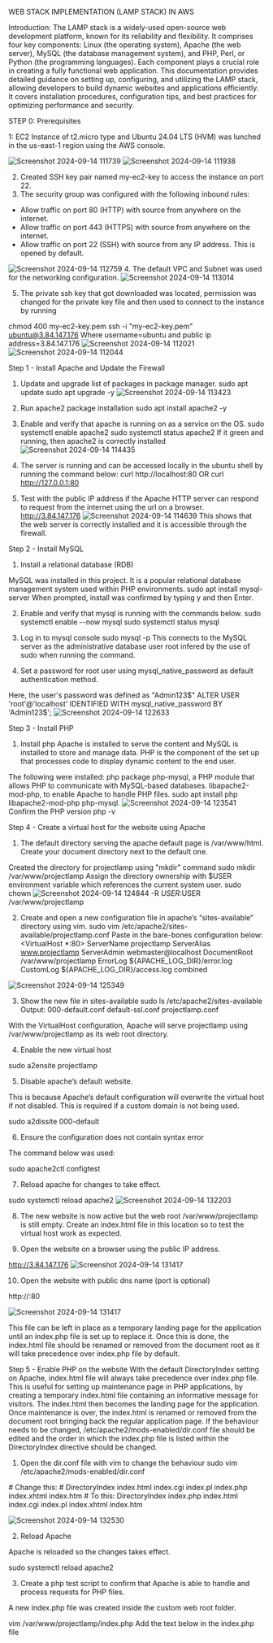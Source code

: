 WEB STACK IMPLEMENTATION (LAMP STACK) IN AWS

Introduction:
The LAMP stack is a widely-used open-source web development platform, known for its reliability and flexibility. It comprises four key components: Linux (the operating system), Apache (the web server), MySQL (the database management system), and PHP, Perl, or Python (the programming languages). Each component plays a crucial role in creating a fully functional web application. This documentation provides detailed guidance on setting up, configuring, and utilizing the LAMP stack, allowing developers to build dynamic websites and applications efficiently. It covers installation procedures, configuration tips, and best practices for optimizing performance and security.

STEP 0: Prerequisites

1: EC2 Instance of t2.micro type and Ubuntu 24.04 LTS (HVM) was lunched in the us-east-1 region using the AWS console.


![Screenshot 2024-09-14 111739](https://github.com/user-attachments/assets/9391bb31-dcb2-4a67-9884-001b3afc3081)
![Screenshot 2024-09-14 111938](https://github.com/user-attachments/assets/e9702aa4-3799-4ce9-af66-222f5b295ed8)

2. Created SSH key pair named my-ec2-key to access the instance on port 22.
3.  The security group was configured with the following inbound rules:
  - Allow traffic on port 80 (HTTP) with source from anywhere on the internet.
  - Allow traffic on port 443 (HTTPS) with source from anywhere on the internet.
  - Allow traffic on port 22 (SSH) with source from any IP address. This is opened by default.

![Screenshot 2024-09-14 112759](https://github.com/user-attachments/assets/a7f792cf-25bf-4fb5-8319-2b2208bf6424)
4. The default VPC and Subnet was used for the networking configuration.
![Screenshot 2024-09-14 113014](https://github.com/user-attachments/assets/8d203e37-44f2-4746-81a3-af373b2dd5ec)

5. The private ssh key that got downloaded was located, permission was changed for the private key file and then used to connect to the instance by running

chmod 400 my-ec2-key.pem
ssh -i "my-ec2-key.pem" ubuntu@3.84.147.176
Where username=ubuntu and public ip address=3.84.147.176
![Screenshot 2024-09-14 112021](https://github.com/user-attachments/assets/ca7788a0-3b4c-49ce-8bd6-e4f777a3fb90)
![Screenshot 2024-09-14 112044](https://github.com/user-attachments/assets/04f052fd-9b69-41a2-94eb-2d7978f06595)

Step 1 - Install Apache and Update the Firewall
1. Update and upgrade list of packages in package manager.
   sudo apt update
   sudo apt upgrade -y
![Screenshot 2024-09-14 113423](https://github.com/user-attachments/assets/2435a41a-05b6-4eed-b8ef-38a7c3411043)

2. Run apache2 package installation
  sudo apt install apache2 -y
3. Enable and verify that apache is running on as a service on the OS.
   sudo systemctl enable apache2
   sudo systemctl status apache2
If it green and running, then apache2 is correctly installed
![Screenshot 2024-09-14 114435](https://github.com/user-attachments/assets/cc3f0b26-aa3c-4ea8-8c01-cd1a9ab3f915)

4. The server is running and can be accessed locally in the ubuntu shell by running the command below:
   curl http://localhost:80
  OR
  curl http://127.0.0.1:80
5. Test with the public IP address if the Apache HTTP server can respond to request from the internet using the url on a browser.
 http://3.84.147.176
![Screenshot 2024-09-14 114639](https://github.com/user-attachments/assets/02483603-b2d0-4f22-9fd1-03a98a8e9a21)
This shows that the web server is correctly installed and it is accessible through the firewall.

Step 2 - Install MySQL
1. Install a relational database (RDB)

MySQL was installed in this project. It is a popular relational database management system used within PHP environments.
  sudo apt install mysql-server
When prompted, install was confirmed by typing y and then Enter.

2. Enable and verify that mysql is running with the commands below.
   sudo systemctl enable --now mysql
   sudo systemctl status mysql

3.  Log in to mysql console
   sudo mysql -p
This connects to the MySQL server as the administrative database user root infered by the use of sudo when running the command.

4. Set a password for root user using mysql_native_password as default authentication method.

Here, the user's password was defined as "Admin123$"
  ALTER USER 'root'@'localhost' IDENTIFIED WITH mysql_native_password BY 'Admin123$';
![Screenshot 2024-09-14 122633](https://github.com/user-attachments/assets/a0e6b3bf-b4d7-4732-8519-5473cc04ef23)

Step 3 - Install PHP
1. Install php Apache is installed to serve the content and MySQL is installed to store and manage data. PHP is the component of the set up that processes code to display dynamic content to the end user.

The following were installed:
php package
php-mysql, a PHP module that allows PHP to communicate with MySQL-based databases.
libapache2-mod-php, to enable Apache to handle PHP files.
  sudo apt install php libapache2-mod-php php-mysql.
  ![Screenshot 2024-09-14 123541](https://github.com/user-attachments/assets/dae0af51-1a48-4668-97c8-fbaa5bf929a0)
Confirm the PHP version
php -v

Step 4 - Create a virtual host for the website using Apache
1. The default directory serving the apache default page is /var/www/html. Create your document directory next to the default one.

Created the directory for projectlamp using "mkdir" command
  sudo mkdir /var/www/projectlamp
Assign the directory ownership with $USER environment variable which references the current system user.
  sudo chown
![Screenshot 2024-09-14 124844](https://github.com/user-attachments/assets/f7b65c4d-c348-4f83-8502-86c707ab6950)
 -R $USER:$USER /var/www/projectlamp

2. Create and open a new configuration file in apache’s “sites-available” directory using vim.
   sudo vim /etc/apache2/sites-available/projectlamp.conf
Paste in the bare-bones configuration below:
<VirtualHost *:80>
  ServerName projectlamp
  ServerAlias www.projectlamp
  ServerAdmin webmaster@localhost
  DocumentRoot /var/www/projectlamp
  ErrorLog ${APACHE_LOG_DIR}/error.log
  CustomLog ${APACHE_LOG_DIR}/access.log combined
</VirtualHost>

![Screenshot 2024-09-14 125349](https://github.com/user-attachments/assets/2afaee9c-9f44-4474-a2ae-7949bd9aca78)

3. Show the new file in sites-available
  sudo ls /etc/apache2/sites-available
Output:
000-default.conf default-ssl.conf projectlamp.conf

With the VirtualHost configuration, Apache will serve projectlamp using /var/www/projectlamp as its web root directory.

4. Enable the new virtual host

sudo a2ensite projectlamp

5. Disable apache’s default website.

This is because Apache’s default configuration will overwrite the virtual host if not disabled. This is required if a custom domain is not being used.

sudo a2dissite 000-default

6. Ensure the configuration does not contain syntax error

The command below was used:

sudo apache2ctl configtest

7. Reload apache for changes to take effect.

sudo systemctl reload apache2
![Screenshot 2024-09-14 132203](https://github.com/user-attachments/assets/9f34dfb5-4443-4eaa-a21b-0f1c17ae7b6c)


8. The new website is now active but the web root /var/www/projectlamp is still empty. Create an index.html file in this location so to test the virtual host work as expected.

9. Open the website on a browser using the public IP address.

http://3.84.147.176
![Screenshot 2024-09-14 131417](https://github.com/user-attachments/assets/94c1fc99-77ac-49c2-ac43-ffa9ae745e77)

10. Open the website with public dns name (port is optional)

http://<public-DNS-name>:80

![Screenshot 2024-09-14 131417](https://github.com/user-attachments/assets/619bc5a0-452e-4325-af2e-5998cff5711c)

This file can be left in place as a temporary landing page for the application until an index.php file is set up to replace it. Once this is done, the index.html file should be renamed or removed from the document root as it will take precedence over index.php file by default.

Step 5 - Enable PHP on the website
With the default DirectoryIndex setting on Apache, index.html file will always take precedence over index.php file. This is useful for setting up maintenance page in PHP applications, by creating a temporary index.html file containing an informative message for visitors. The index.html then becomes the landing page for the application. Once maintenance is over, the index.html is renamed or removed from the document root bringing back the regular application page. If the behaviour needs to be changed, /etc/apache2/mods-enabled/dir.conf file should be edited and the order in which the index.php file is listed within the DirectoryIndex directive should be changed.

1. Open the dir.conf file with vim to change the behaviour
  sudo vim /etc/apache2/mods-enabled/dir.conf
  <IfModule mod_dir.c>
  # Change this:
  # DirectoryIndex index.html index.cgi index.pl index.php index.xhtml index.htm
  # To this:
  DirectoryIndex index.php index.html index.cgi index.pl index.xhtml index.htm
</IfModule>

![Screenshot 2024-09-14 132530](https://github.com/user-attachments/assets/944e8f26-6a2d-4c8d-95cf-a5364e39432c)

2. Reload Apache

Apache is reloaded so the changes takes effect.

sudo systemctl reload apache2

3. Create a php test script to confirm that Apache is able to handle and process requests for PHP files.

A new index.php file was created inside the custom web root folder.

vim /var/www/projectlamp/index.php
Add the text below in the index.php file

<?php
phpinfo();

![Screenshot 2024-09-14 132819](https://github.com/user-attachments/assets/357c441e-2b96-45ae-aa95-199d242147b7)
4. Now refresh the page

![Screenshot 2024-09-14 132903](https://github.com/user-attachments/assets/baadcf1b-e7c4-4310-955d-60b55971b7ea)


This page provides information about the server from the perspective of PHP. It is useful for debugging and to ensure the settings are being applied correctly.

After checking the relevant information about the server through this page, It’s best to remove the file created as it contains sensitive information about the PHP environment and the ubuntu server. It can always be recreated if the information is needed later.

sudo rm /var/www/projectlamp/index.php
Conclusion:

The LAMP stack provides a robust and flexible platform for developing and deploying web applications. By following the guidelines outlined in this documentation, It was possible to set up, configure, and maintain a LAMP environment effectively, enabling the creation of powerful and scalable web solutions.

![Screenshot 2024-09-14 134423](https://github.com/user-attachments/assets/8747c328-b80d-47f6-ba03-0184adb1562e)
